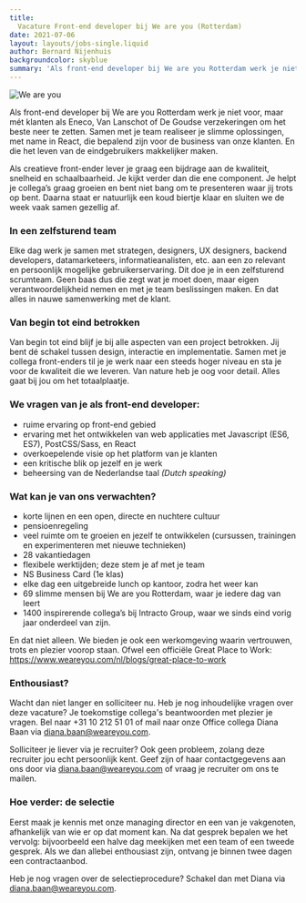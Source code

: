 ```yaml
---
title: 
  Vacature Front-end developer bij We are you (Rotterdam)
date: 2021-07-06
layout: layouts/jobs-single.liquid
author: Bernard Nijenhuis
backgroundcolor: skyblue
summary: 'Als front-end developer bij We are you Rotterdam werk je niet voor, maar mét klanten als Eneco, Van Lanschot of De Goudse verzekeringen om het beste neer te zetten.'
---
```

![[We are you](https://www.weareyou.com/nl)](/_img/werkgevers/weareyou.png)

Als front-end developer bij We are you Rotterdam werk je niet voor, maar mét klanten als Eneco, Van Lanschot of De Goudse verzekeringen om het beste neer te zetten. Samen met je team realiseer je slimme oplossingen, met name in React, die bepalend zijn voor de business van onze klanten. En die het leven van de eindgebruikers makkelijker maken.

Als creatieve front-ender lever je graag een bijdrage aan de kwaliteit, snelheid en schaalbaarheid. Je kijkt verder dan die ene component. Je helpt je collega’s graag groeien en bent niet bang om te presenteren waar jij trots op bent. Daarna staat er natuurlijk een koud biertje klaar en sluiten we de week vaak samen gezellig af.

### In een zelfsturend team

Elke dag werk je samen met strategen, designers, UX designers, backend developers, datamarketeers, informatieanalisten, etc. aan een zo relevant en persoonlijk mogelijke gebruikerservaring. Dit doe je in een zelfsturend scrumteam. Geen baas dus die zegt wat je moet doen, maar eigen verantwoordelijkheid nemen en met je team beslissingen maken. En dat alles in nauwe samenwerking met de klant.

### Van begin tot eind betrokken

Van begin tot eind blijf je bij alle aspecten van een project betrokken. Jij bent dé schakel tussen design, interactie en implementatie. Samen met je collega front-enders til je je werk naar een steeds hoger niveau en sta je voor de kwaliteit die we leveren. Van nature heb je oog voor detail. Alles gaat bij jou om het totaalplaatje.

### We vragen van je als front-end developer:

* ruime ervaring op front-end gebied
* ervaring met het ontwikkelen van web applicaties met Javascript (ES6, ES7), PostCSS/Sass, en React
* overkoepelende visie op het platform van je klanten
* een kritische blik op jezelf en je werk
* beheersing van de Nederlandse taal *(Dutch speaking)*

### Wat kan je van ons verwachten?

* korte lijnen en een open, directe en nuchtere cultuur
* pensioenregeling 
* veel ruimte om te groeien en jezelf te ontwikkelen (cursussen, trainingen en experimenteren met nieuwe technieken)
* 28 vakantiedagen
* flexibele werktijden; deze stem je af met je team
* NS Business Card (1e klas)
* elke dag een uitgebreide lunch op kantoor, zodra het weer kan
* 69 slimme mensen bij We are you Rotterdam, waar je iedere dag van leert
* 1400 inspirerende collega’s bij Intracto Group, waar we sinds eind vorig jaar onderdeel van zijn.

En dat niet alleen. We bieden je ook een werkomgeving waarin vertrouwen, trots en plezier voorop staan. Ofwel een officiële Great Place to Work: <https://www.weareyou.com/nl/blogs/great-place-to-work>

### Enthousiast?

Wacht dan niet langer en solliciteer nu. Heb je nog inhoudelijke vragen over deze vacature? Je toekomstige collega's beantwoorden met plezier je vragen. Bel naar +31 10 212 51 01 of mail naar onze Office collega Diana Baan via <diana.baan@weareyou.com>.

Solliciteer je liever via je recruiter? Ook geen probleem, zolang deze recruiter jou echt persoonlijk kent. Geef zijn of haar contactgegevens aan ons door via <diana.baan@weareyou.com> of vraag je recruiter om ons te mailen.

### Hoe verder: de selectie

Eerst maak je kennis met onze managing director en een van je vakgenoten, afhankelijk van wie er op dat moment kan. Na dat gesprek bepalen we het vervolg: bijvoorbeeld een halve dag meekijken met een team of een tweede gesprek. Als we dan allebei enthousiast zijn, ontvang je binnen twee dagen een contractaanbod.

Heb je nog vragen over de selectieprocedure? Schakel dan met Diana via <diana.baan@weareyou.com>.
